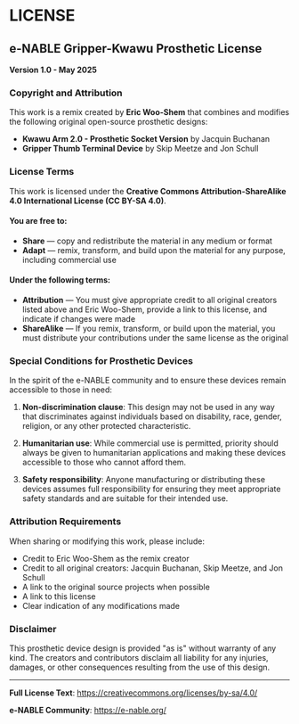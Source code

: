 # LICENSE

## e-NABLE Gripper-Kwawu Prosthetic License

**Version 1.0 - May 2025**

### Copyright and Attribution

This work is a remix created by **Eric Woo-Shem** that combines and modifies the following original open-source prosthetic designs:

- **Kwawu Arm 2.0 - Prosthetic Socket Version** by Jacquin Buchanan
- **Gripper Thumb Terminal Device** by Skip Meetze and Jon Schull

### License Terms

This work is licensed under the **Creative Commons Attribution-ShareAlike 4.0 International License (CC BY-SA 4.0)**.

#### You are free to:
- **Share** — copy and redistribute the material in any medium or format
- **Adapt** — remix, transform, and build upon the material for any purpose, including commercial use

#### Under the following terms:
- **Attribution** — You must give appropriate credit to all original creators listed above and Eric Woo-Shem, provide a link to this license, and indicate if changes were made
- **ShareAlike** — If you remix, transform, or build upon the material, you must distribute your contributions under the same license as the original

### Special Conditions for Prosthetic Devices

In the spirit of the e-NABLE community and to ensure these devices remain accessible to those in need:

1. **Non-discrimination clause**: This design may not be used in any way that discriminates against individuals based on disability, race, gender, religion, or any other protected characteristic.

2. **Humanitarian use**: While commercial use is permitted, priority should always be given to humanitarian applications and making these devices accessible to those who cannot afford them.

3. **Safety responsibility**: Anyone manufacturing or distributing these devices assumes full responsibility for ensuring they meet appropriate safety standards and are suitable for their intended use.

### Attribution Requirements

When sharing or modifying this work, please include:
- Credit to Eric Woo-Shem as the remix creator
- Credit to all original creators: Jacquin Buchanan, Skip Meetze, and Jon Schull
- A link to the original source projects when possible
- A link to this license
- Clear indication of any modifications made

### Disclaimer

This prosthetic device design is provided "as is" without warranty of any kind. The creators and contributors disclaim all liability for any injuries, damages, or other consequences resulting from the use of this design.

---

**Full License Text**: https://creativecommons.org/licenses/by-sa/4.0/

**e-NABLE Community**: https://e-nable.org/
